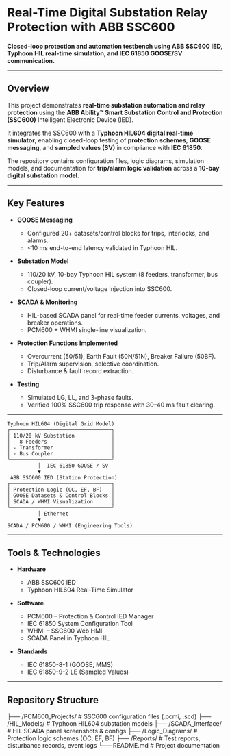 # Real-Time Digital Substation Relay Protection with ABB SSC600

**Closed-loop protection and automation testbench using ABB SSC600 IED, Typhoon HIL real-time simulation, and IEC 61850 GOOSE/SV communication.**

---

## Overview

This project demonstrates **real-time substation automation and relay protection** using the **ABB Ability™ Smart Substation Control and Protection (SSC600)** Intelligent Electronic Device (IED).  

It integrates the SSC600 with a **Typhoon HIL604 digital real-time simulator**, enabling closed-loop testing of **protection schemes**, **GOOSE messaging**, and **sampled values (SV)** in compliance with **IEC 61850**.  

The repository contains configuration files, logic diagrams, simulation models, and documentation for **trip/alarm logic validation** across a **10-bay digital substation model**.

---

## Key Features

- **GOOSE Messaging**
  - Configured 20+ datasets/control blocks for trips, interlocks, and alarms.
  - <10 ms end-to-end latency validated in Typhoon HIL.

- **Substation Model**
  - 110/20 kV, 10-bay Typhoon HIL system (8 feeders, transformer, bus coupler).
  - Closed-loop current/voltage injection into SSC600.

- **SCADA & Monitoring**
  - HIL-based SCADA panel for real-time feeder currents, voltages, and breaker operations.
  - PCM600 + WHMI single-line visualization.

- **Protection Functions Implemented**
  - Overcurrent (50/51), Earth Fault (50N/51N), Breaker Failure (50BF).
  - Trip/Alarm supervision, selective coordination.
  - Disturbance & fault record extraction.

- **Testing**
  - Simulated LG, LL, and 3-phase faults.
  - Verified 100% SSC600 trip response with 30–40 ms fault clearing.

---

    Typhoon HIL604 (Digital Grid Model)
    ┌─────────────────────────────────┐
    │ 110/20 kV Substation            │
    │ - 8 Feeders                     │
    │ - Transformer                   │
    │ - Bus Coupler                   │
    └─────────────────────────────────┘
              │  IEC 61850 GOOSE / SV
              ▼
     ABB SSC600 IED (Station Protection)
    ┌─────────────────────────────────┐
    │ Protection Logic (OC, EF, BF)   │
    │ GOOSE Datasets & Control Blocks │
    │ SCADA / WHMI Visualization      │
    └─────────────────────────────────┘
              │ Ethernet
              ▼
    SCADA / PCM600 / WHMI (Engineering Tools)

---

## Tools & Technologies

- **Hardware**
  - ABB SSC600 IED
  - Typhoon HIL604 Real-Time Simulator

- **Software**
  - PCM600 – Protection & Control IED Manager
  - IEC 61850 System Configuration Tool
  - WHMI – SSC600 Web HMI
  - SCADA Panel in Typhoon HIL

- **Standards**
  - IEC 61850-8-1 (GOOSE, MMS)
  - IEC 61850-9-2 LE (Sampled Values)

---

## Repository Structure

├── /PCM600_Projects/ # SSC600 configuration files (.pcmi, .scd)
├── /HIL_Models/ # Typhoon HIL604 substation models
├── /SCADA_Interface/ # HIL SCADA panel screenshots & configs
├── /Logic_Diagrams/ # Protection logic schemes (OC, EF, BF)
├── /Reports/ # Test reports, disturbance records, event logs
└── README.md # Project documentation

